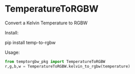 # TemperatureToRGBW
Convert a Kelvin Temperature to RGBW

Install:

pip install temp-to-rgbw

Usage:
```python
from temptorgbw_pkg import TemperatureToRGBW
r,g,b,w = TemperatureToRGBW.kelvin_to_rgbw(temperature)
```
